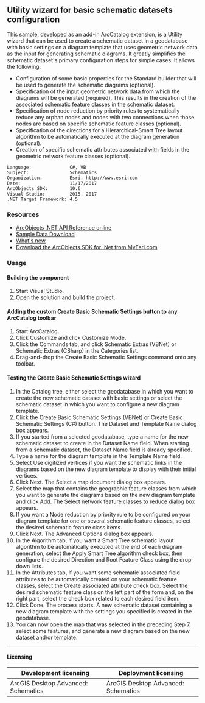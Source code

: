 ## Utility wizard for basic schematic datasets configuration

  <div xmlns="http://www.w3.org/1999/xhtml">This sample, developed as an add-in ArcCatalog extension, is a Utility wizard that can be used to create a schematic dataset in a geodatabase with basic settings on a diagram template that uses geometric network data as the input for generating schematic diagrams. It greatly simplifies the schematic dataset's primary configuration steps for simple cases. It allows the following:</div>

*   Configuration of some basic properties for the Standard builder that will be used to generate the schematic diagrams (optional).
*   Specification of the input geometric network data from which the diagrams will be generated (required). This results in the creation of the associated schematic feature classes in the schematic dataset.
*   Specification of node reduction by priority rules to systematically reduce any orphan nodes and nodes with two connections when those nodes are based on specific schematic feature classes (optional).
*   Specification of the directions for a Hierarchical-Smart Tree layout algorithm to be automatically executed at the diagram generation (optional).
*   Creation of specific schematic attributes associated with fields in the geometric network feature classes (optional).  


<!-- TODO: Fill this section below with metadata about this sample-->
```
Language:              C#, VB
Subject:               Schematics
Organization:          Esri, http://www.esri.com
Date:                  11/17/2017
ArcObjects SDK:        10.6
Visual Studio:         2015, 2017
.NET Target Framework: 4.5
```

### Resources

* [ArcObjects .NET API Reference online](http://desktop.arcgis.com/en/arcobjects/latest/net/webframe.htm)  
* [Sample Data Download](../../releases)  
* [What's new](http://desktop.arcgis.com/en/arcobjects/latest/net/webframe.htm#05247c04-bfd9-4e36-ae09-bc6e833c3b14.htm)  
* [Download the ArcObjects SDK for .Net from MyEsri.com](https://my.esri.com/)  

### Usage
#### Building the component  
1. Start Visual Studio.  
1. Open the solution and build the project.  

#### Adding the custom Create Basic Schematic Settings button to any ArcCatalog toolbar  
1. Start ArcCatalog.  
1. Click Customize and click Customize Mode.  
1. Click the Commands tab, and click Schematic Extras (VBNet) or Schematic Extras (CSharp) in the Categories list.  
1. Drag-and-drop the Create Basic Schematic Settings command onto any toolbar.  

#### Testing the Create Basic Schematic Settings wizard  
1. In the Catalog tree, either select the geodatabase in which you want to create the new schematic dataset with basic settings or select the schematic dataset in which you want to configure a new diagram template.  
1. Click the Create Basic Schematic Settings (VBNet) or Create Basic Schematic Settings (C#) button. The Dataset and Template Name dialog box appears.  
1. If you started from a selected geodatabase, type a name for the new schematic dataset to create in the Dataset Name field. When starting from a schematic dataset, the Dataset Name field is already specified.  
1. Type a name for the diagram template in the Template Name field.  
1. Select Use digitized vertices if you want the schematic links in the diagrams based on the new diagram template to display with their initial vertices.  
1. Click Next. The Select a map document dialog box appears.  
1. Select the map that contains the geographic feature classes from which you want to generate the diagrams based on the new diagram template and click Add. The Select network feature classes to reduce dialog box appears.  
1. If you want a Node reduction by priority rule to be configured on your diagram template for one or several schematic feature classes, select the desired schematic feature class items.  
1. Click Next. The Advanced Options dialog box appears.  
1. In the Algorithm tab, if you want a Smart Tree schematic layout algorithm to be automatically executed at the end of each diagram generation, select the Apply Smart Tree algorithm check box, then configure the desired Direction and Root Feature Class using the drop-down lists.  
1. In the Attributes tab, if you want some schematic associated field attributes to be automatically created on your schematic feature classes, select the Create associated attribute check box. Select the desired schematic feature class on the left part of the form and, on the right part, select the check box related to each desired field item.  
1. Click Done. The process starts. A new schematic dataset containing a new diagram template with the settings you specified is created in the geodatabase.  
1. You can now open the map that was selected in the preceding Step 7, select some features, and generate a new diagram based on the new dataset and/or template.  









---------------------------------

#### Licensing  
| Development licensing | Deployment licensing | 
| ------------- | ------------- | 
| ArcGIS Desktop Advanced: Schematics | ArcGIS Desktop Advanced: Schematics |  


